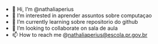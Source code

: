 - 👋 Hi, I’m @nathaliaperius
- 👀 I’m interested in  aprender assuntos sobre computaçao
- 🌱 I’m currently learning  sobre repositorio  do github
- 💞️ I’m looking to collaborate on sala de aula
- 📫 How to reach me  @nathaliaperius@escola.pr.gov.br

<!---
nathaliaperius/nathaliaperius is a ✨ special ✨ repository because its `README.md` (this file) appears on your GitHub profile.
You can click the Preview link to take a look at your changes.
--->
